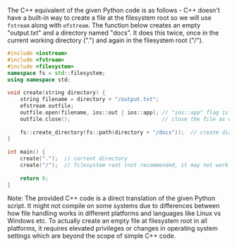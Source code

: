 The C++ equivalent of the given Python code is as follows -
C++ doesn't have a built-in way to create a file at the filesystem root so we will use `fstream` along with `ofstream`. The function below creates an empty "output.txt" and a directory named "docs". It does this twice, once in the current working directory (".") and again in the filesystem root ("/").
```C++
#include <iostream>
#include <fstream>
#include <filesystem>
namespace fs = std::filesystem;
using namespace std;
  
void create(string directory) { 
    string filename = directory + "/output.txt";
    ofstream outfile;
    outfile.open(filename, ios::out | ios::app); // "ios::app" flag is used to open file in append mode (creates a new one if doesn'<｜begin▁of▁sentence｜>t exist)
    outfile.close();                             // close the file as we only want an empty file
    
    fs::create_directory(fs::path(directory + "/docs"));  // create directory
} 
  
int main() { 
    create(".");  // current directory
    create("/");  // filesystem root (not recommended, it may not work in all systems)
                  
    return 0; 
}
```
Note: The provided C++ code is a direct translation of the given Python script. It might not compile on some systems due to differences between how file handling works in different platforms and languages like Linux vs Windows etc. To actually create an empty file at filesystem root in all platforms, it requires elevated privileges or changes in operating system settings which are beyond the scope of simple C++ code.

